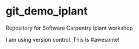# git_demo_iplant
Repository for Software Carpentry iplant workshop

I am using version control. This is #awesome!
